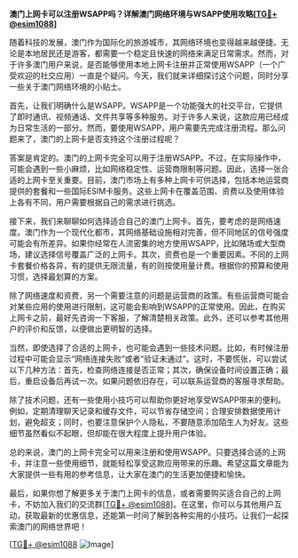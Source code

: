 **澳门上网卡可以注册WSAPP吗？详解澳门网络环境与WSAPP使用攻略[[TG💪+ @esim1088](https://t.me/s/esim1088)]**

随着科技的发展，澳门作为国际化的旅游城市，其网络环境也变得越来越便捷。无论是本地居民还是游客，都需要一个稳定且快速的网络来满足日常需求。然而，对于许多澳门用户来说，是否能够使用本地上网卡注册并正常使用WSAPP（一个广受欢迎的社交应用）一直是个疑问。今天，我们就来详细探讨这个问题，同时分享一些关于澳门网络环境的小贴士。

首先，让我们明确什么是WSAPP。WSAPP是一个功能强大的社交平台，它提供了即时通讯、视频通话、文件共享等多种服务。对于许多人来说，这款应用已经成为日常生活的一部分。然而，要使用WSAPP，用户需要先完成注册流程。那么问题来了，澳门的上网卡是否支持这个注册过程呢？

答案是肯定的。澳门的上网卡完全可以用于注册WSAPP。不过，在实际操作中，可能会遇到一些小麻烦，比如网络稳定性、运营商限制等问题。因此，选择一张合适的上网卡至关重要。目前，澳门市场上有多种上网卡可供选择，包括本地运营商提供的套餐和一些国际ESIM卡服务。这些上网卡在覆盖范围、资费以及使用体验上各有不同，用户需要根据自己的需求进行挑选。

接下来，我们来聊聊如何选择适合自己的澳门上网卡。首先，要考虑的是网络速度。澳门作为一个现代化都市，其网络基础设施相对完善，但不同地区的信号强度可能会有所差异。如果你经常在人流密集的地方使用WSAPP，比如赌场或大型商场，建议选择信号覆盖广泛的上网卡。其次，资费也是一个重要因素。不同的上网卡套餐价格各异，有的提供无限流量，有的则按使用量计费。根据你的预算和使用习惯，选择最划算的方案。

除了网络速度和资费，另一个需要注意的问题是运营商的政策。有些运营商可能会对某些应用的使用进行限制，这可能会影响到WSAPP的正常使用。因此，在购买上网卡之前，最好先咨询一下客服，了解清楚相关政策。此外，还可以参考其他用户的评价和反馈，以便做出更明智的选择。

当然，即使选择了合适的上网卡，也可能会遇到一些技术问题。比如，有时候注册过程中可能会显示“网络连接失败”或者“验证未通过”。这时，不要慌张，可以尝试以下几种方法：首先，检查网络连接是否正常；其次，确保设备时间设置正确；最后，重启设备后再试一次。如果问题依旧存在，可以联系运营商的客服寻求帮助。

除了技术问题，还有一些使用小技巧可以帮助你更好地享受WSAPP带来的便利。例如，定期清理聊天记录和缓存文件，可以节省存储空间；合理安排数据使用计划，避免超支；同时，也要注意保护个人隐私，不要随意添加陌生人为好友。这些细节虽然看似不起眼，但却能在很大程度上提升用户体验。

总的来说，澳门的上网卡完全可以用来注册和使用WSAPP。只要选择合适的上网卡，并注意一些使用细节，就能轻松享受这款应用带来的乐趣。希望这篇文章能为大家提供一些有用的参考信息，让大家在澳门的生活更加便捷和愉快。

最后，如果你想了解更多关于澳门上网卡的信息，或者需要购买适合自己的上网卡，不妨加入我们的交流群[[TG💪+ @esim1088](https://t.me/s/esim1088)]。在这里，你可以与其他用户互动，获取最新的优惠信息，还能第一时间了解到各种实用的小技巧。让我们一起探索澳门的网络世界吧！

[[TG💪+ @esim1088](https://t.me/s/esim1088) ![Image](https://i.postimg.cc/4NQfJmqS/Snipaste-2025-05-13-00-14-12.png)]